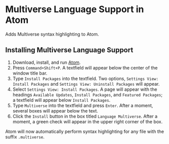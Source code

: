 Multiverse Language Support in Atom
===================================

Adds Multiverse syntax highlighting to Atom.

Installing Multiverse Language Support
--------------------------------------

1. Download, install, and run [Atom](https://atom.io/).
2. Press `Command+Shift+P`. A textfield will appear below the center of the window title bar.
3. Type `Install Packages` into the textfield. Two options, `Settings View: Install Packages` and `Settings View: Uninstall Packages` will appear.
4. Select `Settings View: Install Packages`. A page will appear with the headings `Available Updates`, `Install Packages`, and `Featured Packages`; a textfield will appear below `Install Packages`.
5. Type `Multiverse` into the textfield and press `Enter`. After a moment, several boxes will appear below the text.
6. Click the `Install` button in the box titled `Language Multiverse`. After a moment, a green check will appear in the upper right corner of the box. 

Atom will now automatically perform syntax highlighting for any file with the suffix `.multiverse`.
